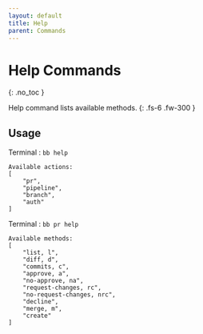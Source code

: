 ```yaml
---
layout: default
title: Help
parent: Commands
---
```


# Help Commands
{: .no_toc }

Help command lists available methods.
{: .fs-6 .fw-300 }

## Usage

Terminal : `bb help`

```
Available actions:
[
    "pr",
    "pipeline",
    "branch",
    "auth"
]
```

Terminal : `bb pr help`

```
Available methods:
[
    "list, l",
    "diff, d",
    "commits, c",
    "approve, a",
    "no-approve, na",
    "request-changes, rc",
    "no-request-changes, nrc",
    "decline",
    "merge, m",
    "create"
]